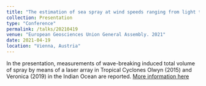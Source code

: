 ```yaml
---
title: "The estimation of sea spray at wind speeds ranging from light to extreme"
collection: Presentation
type: "Conference"
permalink: /talks/20210419
venue: "European Geosciences Union General Assembly. 2021"
date: 2021-04-19
location: "Vienna, Austria"
---
```

In the presentation, measurements of wave-breaking induced total volume of spray by means of a laser array in Tropical Cyclones Olwyn (2015) and Veronica (2019) in the Indian Ocean are reported.
[More information here](https://meetingorganizer.copernicus.org/EGU2020/EGU2020-7481.html)

